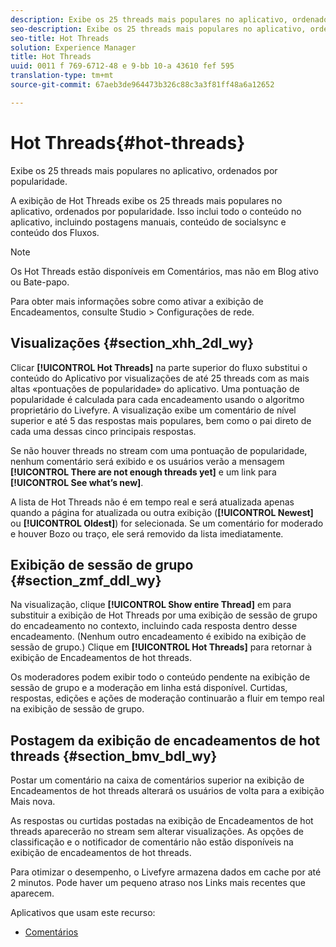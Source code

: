 ```yaml
---
description: Exibe os 25 threads mais populares no aplicativo, ordenados por popularidade.
seo-description: Exibe os 25 threads mais populares no aplicativo, ordenados por popularidade.
seo-title: Hot Threads
solution: Experience Manager
title: Hot Threads
uuid: 0011 f 769-6712-48 e 9-bb 10-a 43610 fef 595
translation-type: tm+mt
source-git-commit: 67aeb3de964473b326c88c3a3f81ff48a6a12652

---
```



# Hot Threads{#hot-threads}

Exibe os 25 threads mais populares no aplicativo, ordenados por popularidade.

A exibição de Hot Threads exibe os 25 threads mais populares no aplicativo, ordenados por popularidade. Isso inclui todo o conteúdo no aplicativo, incluindo postagens manuais, conteúdo de socialsync e conteúdo dos Fluxos.

>[!NOTE]
>
>Os Hot Threads estão disponíveis em Comentários, mas não em Blog ativo ou Bate-papo.

Para obter mais informações sobre como ativar a exibição de Encadeamentos, consulte Studio > Configurações de rede.

## Visualizações {#section_xhh_2dl_wy}

Clicar **[!UICONTROL Hot Threads]** na parte superior do fluxo substitui o conteúdo do Aplicativo por visualizações de até 25 threads com as mais altas «pontuações de popularidade» do aplicativo. Uma pontuação de popularidade é calculada para cada encadeamento usando o algoritmo proprietário do Livefyre. A visualização exibe um comentário de nível superior e até 5 das respostas mais populares, bem como o pai direto de cada uma dessas cinco principais respostas.

Se não houver threads no stream com uma pontuação de popularidade, nenhum comentário será exibido e os usuários verão a mensagem **[!UICONTROL There are not enough threads yet]** e um link para **[!UICONTROL See what’s new]**.

A lista de Hot Threads não é em tempo real e será atualizada apenas quando a página for atualizada ou outra exibição (**[!UICONTROL Newest]** ou **[!UICONTROL Oldest]**) for selecionada. Se um comentário for moderado e houver Bozo ou traço, ele será removido da lista imediatamente.

## Exibição de sessão de grupo {#section_zmf_ddl_wy}

Na visualização, clique **[!UICONTROL Show entire Thread]** em para substituir a exibição de Hot Threads por uma exibição de sessão de grupo do encadeamento no contexto, incluindo cada resposta dentro desse encadeamento. (Nenhum outro encadeamento é exibido na exibição de sessão de grupo.) Clique em **[!UICONTROL Hot Threads]** para retornar à exibição de Encadeamentos de hot threads.

Os moderadores podem exibir todo o conteúdo pendente na exibição de sessão de grupo e a moderação em linha está disponível. Curtidas, respostas, edições e ações de moderação continuarão a fluir em tempo real na exibição de sessão de grupo.

## Postagem da exibição de encadeamentos de hot threads {#section_bmv_bdl_wy}

Postar um comentário na caixa de comentários superior na exibição de Encadeamentos de hot threads alterará os usuários de volta para a exibição Mais nova.

As respostas ou curtidas postadas na exibição de Encadeamentos de hot threads aparecerão no stream sem alterar visualizações. As opções de classificação e o notificador de comentário não estão disponíveis na exibição de encadeamentos de hot threads.

Para otimizar o desempenho, o Livefyre armazena dados em cache por até 2 minutos. Pode haver um pequeno atraso nos Links mais recentes que aparecem.



Aplicativos que usam este recurso:

* [Comentários](/help/using/c-about-apps/c-comments/c-comments.md)

